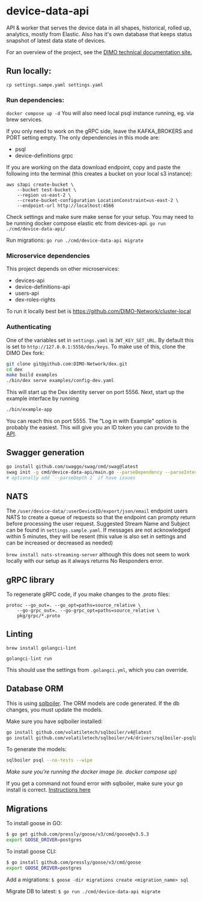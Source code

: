 # device-data-api

API & worker that serves the device data in all shapes, historical, rolled up, analytics, mostly from Elastic. 
Also has it's own database that keeps status snapshot of latest data state of devices. 

For an overview of the project, see the [DIMO technical documentation site.](https://docs.dimo.zone/docs/overview/intro)

## Run locally:

`cp settings.sampe.yaml settings.yaml`

### Run dependencies:
`docker compose up -d`
You will also need local psql instance running, eg. via brew services.

If you only need to work on the gRPC side, leave the KAFKA_BROKERS and PORT setting empty. The only dependencies in this mode are:
- psql
- device-definitions grpc

If you are working on the data download endpoint, copy and paste the following into the terminal (this creates a bucket on your local s3 instance):

```
aws s3api create-bucket \
    --bucket test-bucket \
    --region us-east-2 \
    --create-bucket-configuration LocationConstraint=us-east-2 \
    --endpoint-url http://localhost:4566
```

Check settings and make sure make sense for your setup. You may need to be running docker compose elastic etc from devices-api.
`go run ./cmd/device-data-api/`

Run migrations:
`go run ./cmd/device-data-api migrate`

### Microservice dependencies

This project depends on other microservices: 
- devices-api 
- device-definitions-api
- users-api
- dex-roles-rights

To run it locally best bet is https://github.com/DIMO-Network/cluster-local

### Authenticating

One of the variables set in `settings.yaml` is `JWT_KEY_SET_URL`. By default this is set to `http://127.0.0.1:5556/dex/keys`. To make use of this, clone the DIMO Dex fork:
```sh
git clone git@github.com:DIMO-Network/dex.git
cd dex
make build examples
./bin/dex serve examples/config-dev.yaml
```
This will start up the Dex identity server on port 5556. Next, start up the example interface by running
```sh
./bin/example-app
```
You can reach this on port 5555. The "Log in with Example" option is probably the easiest. This will give you an ID token you can provide to the [API](#api).


## Swagger generation

```bash
go install github.com/swaggo/swag/cmd/swag@latest
swag init -g cmd/device-data-api/main.go --parseDependency --parseInternal --generatedTime true
# optionally add `--parseDepth 2` if have issues
```

## NATS

The `/user/device-data/:userDeviceID/export/json/email` endpoint users NATS to create a queue of requests so that the endpoint can prompty return before processing the user request.
Suggested Stream Name and Subject can be found in `settings.sample.yaml`.
If messages are not acknowledged within 5 minutes, they will be resent (this value is also set in settings and can be increased or decreased as needed)

`brew install nats-streaming-server` although this does not seem to work locally with our setup as it always returns No Responders error.

## gRPC library

To regenerate gRPC code, if you make changes to the .proto files:

```
protoc --go_out=. --go_opt=paths=source_relative \
    --go-grpc_out=. --go-grpc_opt=paths=source_relative \
    pkg/grpc/*.proto
```

## Linting

`brew install golangci-lint`

`golangci-lint run`

This should use the settings from `.golangci.yml`, which you can override.

## Database ORM

This is using [sqlboiler](https://github.com/volatiletech/sqlboiler). The ORM models are code generated. If the db changes,
you must update the models.

Make sure you have sqlboiler installed:
```bash
go install github.com/volatiletech/sqlboiler/v4@latest
go install github.com/volatiletech/sqlboiler/v4/drivers/sqlboiler-psql@latest
```

To generate the models:
```bash
sqlboiler psql --no-tests --wipe
```
*Make sure you're running the docker image (ie. docker compose up)*

If you get a command not found error with sqlboiler, make sure your go install is correct.
[Instructions here](https://jimkang.medium.com/install-go-on-mac-with-homebrew-5fa421fc55f5)

## Migrations

To install goose in GO:
```bash
$ go get github.com/pressly/goose/v3/cmd/goose@v3.5.3
export GOOSE_DRIVER=postgres
```

To install goose CLI:
```bash
$ go install github.com/pressly/goose/v3/cmd/goose
export GOOSE_DRIVER=postgres
```

Add a migrations:
`$ goose -dir migrations create <migration_name> sql`

Migrate DB to latest:
`$ go run ./cmd/device-data-api migrate`